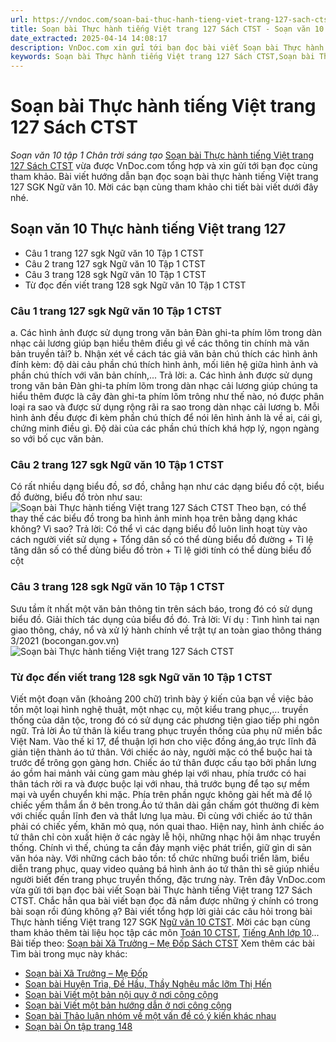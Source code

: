 ```yaml
---
url: https://vndoc.com/soan-bai-thuc-hanh-tieng-viet-trang-127-sach-ctst-268081
title: Soạn bài Thực hành tiếng Việt trang 127 Sách CTST - Soạn văn 10 tập 1 Chân trời sáng tạo - VnDoc.com
date_extracted: 2025-04-14 14:08:17
description: VnDoc.com xin gửi tới bạn đọc bài viết Soạn bài Thực hành tiếng Việt trang 127 Sách CTST. Mời các bạn cùng tham khảo chi tiết.
keywords: Soạn bài Thực hành tiếng Việt trang 127 Sách CTST,Soạn bài Thực hành tiếng Việt trang 127,soạn văn 10 thực hành tiếng Việt,soạn văn 10,soạn văn,soạn bài
---
```


# Soạn bài Thực hành tiếng Việt trang 127 Sách CTST
 _Soạn văn 10 tập 1 Chân trời sáng tạo_
[Soạn bài Thực hành tiếng Việt trang 127 Sách CTST](<https://vndoc.com/soan-bai-thuc-hanh-tieng-viet-trang-127-sach-ctst-268081>) vừa được VnDoc.com tổng hợp và xin gửi tới bạn đọc cùng tham khảo. Bài viết hướng dẫn bạn đọc soạn bài thực hành tiếng Việt trang 127 SGK Ngữ văn 10. Mời các bạn cùng tham khảo chi tiết bài viết dưới đây nhé.
## Soạn văn 10 Thực hành tiếng Việt trang 127
  * Câu 1 trang 127 sgk Ngữ văn 10 Tập 1 CTST
  * Câu 2 trang 127 sgk Ngữ văn 10 Tập 1 CTST
  * Câu 3 trang 128 sgk Ngữ văn 10 Tập 1 CTST
  * Từ đọc đến viết trang 128 sgk Ngữ văn 10 Tập 1 CTST

### Câu 1 trang 127 sgk Ngữ văn 10 Tập 1 CTST
a. Các hình ảnh được sử dụng trong văn bản Đàn ghi-ta phím lõm trong dàn nhạc cải lương giúp bạn hiểu thêm điều gì về các thông tin chính mà văn bản truyền tải?
b. Nhận xét về cách tác giả văn bản chú thích các hình ảnh đính kèm: độ dài cảu phần chú thích hình ảnh, mối liên hệ giữa hình ảnh và phần chú thích với văn bản chính,...
Trả lời:
a. Các hình ảnh được sử dụng trong văn bản Đàn ghi-ta phím lõm trong dàn nhạc cải lương giúp chúng ta hiểu thêm được là cây đàn ghi-ta phím lõm trông như thế nào, nó được phân loại ra sao và được sử dụng rộng rãi ra sao trong dàn nhạc cải lương
b. Mỗi hình ảnh đều được đi kèm phần chú thích để nói lên hình ảnh là về ai, cái gì, chứng minh điều gì. Độ dài của các phần chú thích khá hợp lý, ngọn ngàng so với bố cục văn bản.
### Câu 2 trang 127 sgk Ngữ văn 10 Tập 1 CTST
Có rất nhiều dạng biểu đồ, sơ đồ, chẳng hạn như các dạng biểu đồ cột, biểu đồ đường, biểu đồ tròn như sau:
![Soạn bài Thực hành tiếng Việt trang 127 Sách CTST](https://i.vdoc.vn/data/image/2022/06/15/soan-bai-thuc-hanh-tieng-viet-trang-127-sach-ctst-1.jpg)
Theo bạn, có thể thay thế các biểu đồ trong ba hình ảnh minh họa trên bằng dạng khác không? Vì sao?
Trả lời:
Có thể vì các dạng biểu đồ luôn linh hoạt tùy vào cách người viết sử dụng
\+ Tổng dân số có thể dùng biểu đồ đường
\+ Tỉ lệ tăng dân số có thể dùng biểu đồ tròn
\+ Tỉ lệ giới tính có thể dùng biểu đồ cột
### Câu 3 trang 128 sgk Ngữ văn 10 Tập 1 CTST
Sưu tầm ít nhất một văn bản thông tin trên  sách báo, trong đó có sử dụng biểu đồ. Giải thích tác dụng của biểu đồ đó.
Trả lời:
Ví dụ :
Tình hình tai nạn giao thông, cháy, nổ và xử lý hành chính về trật tự an toàn giao thông tháng 3/2021 \(bocongan.gov.vn\)
![Soạn bài Thực hành tiếng Việt trang 127 Sách CTST](https://i.vdoc.vn/data/image/2022/06/15/soan-bai-thuc-hanh-tieng-viet-trang-127-sach-ctst-2.jpg)
### Từ đọc đến viết trang 128 sgk Ngữ văn 10 Tập 1 CTST
Viết một đoạn văn \(khoảng 200 chữ\) trình bày ý kiến của bạn về việc bảo tồn một loại hình nghệ thuật, một nhạc cụ, một kiểu trang phục,... truyền thống của dân tộc, trong đó có sử dụng các phương tiện giao tiếp phi ngôn ngữ.
Trả lời
Áo tứ thân là kiểu trang phục truyền thống của phụ nữ miền bắc Việt Nam. Vào thế kỉ 17, để thuận lợi hơn cho việc đồng áng,áo trực lĩnh đã giản tiện thành áo tứ thân. Với chiếc áo này, người mặc có thể buộc hai tà trước để trông gọn gàng hơn. Chiếc áo tứ thân được cấu tạo bởi phần lưng áo gồm hai mảnh vải cùng gam màu ghép lại với nhau, phía trước có hai thân tách rời ra và được buộc lại với nhau, thả trước bụng để tạo sự mềm mại và uyển chuyển khi mặc. Phía trên phần ngực không gài hết mà để lộ chiếc yếm thắm ẩn ở bên trong.Áo tứ thân dài gần chấm gót thường đi kèm với chiếc quần lĩnh đen và thắt lưng lụa màu. Đi cùng với chiếc áo tứ thân phải có chiếc yếm, khăn mỏ quạ, nón quai thao. Hiện nay, hình ảnh chiếc áo tứ thân chỉ còn xuất hiện ở các ngày lễ hội, những nhạc hội âm nhạc truyền thống. Chính vì thế, chúng ta cần đảy mạnh việc phát triển, giữ gìn di sản văn hóa này. Với những cách bảo tồn: tổ chức những buổi triển lãm, biểu diễn trang phục, quay video quảng bá hình ảnh áo tứ thân thì sẽ giúp nhiều người biết đến trang phục truyền thống, đặc trưng này.
Trên đây VnDoc.com vừa gửi tới bạn đọc bài viết Soạn bài Thực hành tiếng Việt trang 127  Sách CTST. Chắc hẳn qua bài viết bạn đọc đã nắm được những ý chính có trong bài soạn rồi đúng không ạ? Bài viết tổng hợp lời giải các câu hỏi trong bài Thực hành tiếng Việt trang 127 SGK [Ngữ văn 10 CTST](<https://vndoc.com/ngu-van-10-chan-troi-sang-tao-tap1>). Mời các bạn cùng tham khảo thêm tài liệu học tập các môn [Toán 10 CTST](<https://vndoc.com/toan-10-chan-troi-sang-tao-tap1>), [Tiếng Anh lớp 10](<https://vndoc.com/tieng-anh-10-moi>)...
Bài tiếp theo: [Soạn bài Xã Trưởng – Mẹ Đốp Sách CTST](<https://vndoc.com/soan-bai-xa-truong-me-dop-sach-ctst-268086>)
Xem thêm các bài Tìm bài trong mục này khác:
  * [Soạn bài Xã Trưởng – Mẹ Đốp](</soan-bai-xa-truong-me-dop-sach-ctst-268086>)
  * [Soạn bài Huyện Trìa, Đề Hầu, Thầy Nghêu mắc lỡm Thị Hến](</soan-bai-huyen-tria-de-hau-thay-ngheu-mac-lom-thi-hen-sach-ctst-268088>)
  * [Soạn bài Viết một bản nội quy ở nơi công cộng](</soan-bai-viet-mot-ban-noi-quy-o-noi-cong-cong-sach-ctst-268091>)
  * [Soạn bài Viết một bản hướng dẫn ở nơi công cộng](</soan-bai-viet-mot-ban-huong-dan-o-noi-cong-cong-sach-ctst-268097>)
  * [Soạn bài Thảo luận nhóm về một vấn đề có ý kiến khác nhau](</soan-bai-thao-luan-nhom-ve-mot-van-de-co-y-kien-khac-nhau-sach-ctst-268106>)
  * [Soạn bài Ôn tập trang 148](</soan-bai-on-tap-trang-148-sach-ctst-268114>)

